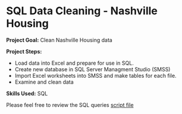 # SQL Data Cleaning - Nashville Housing

**Project Goal:** Clean Nashville Housing data

**Project Steps:** 
- Load data into Excel and prepare for use in SQL. 
- Create new database in SQL Server Managment Studio (SMSS) 
- Import Excel worksheets into SMSS and make tables for each file. 
- Examine and clean data

**Skills Used:** SQL

Please feel free to review the SQL queries [script file](https://github.com/MarekRykaczewski/Portfolio/blob/main/SQL%20Data%20Cleaning%20-%20Nashville%20Housing/script.sql)

